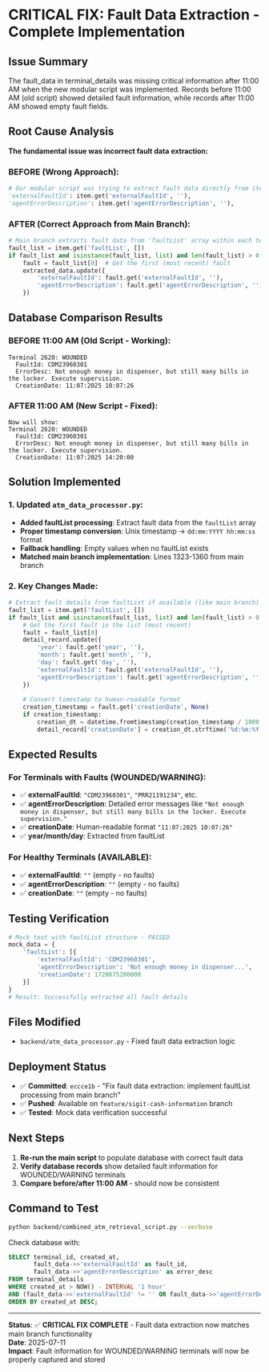 # CRITICAL FIX: Fault Data Extraction - Complete Implementation

## Issue Summary
The fault_data in terminal_details was missing critical information after 11:00 AM when the new modular script was implemented. Records before 11:00 AM (old script) showed detailed fault information, while records after 11:00 AM showed empty fault fields.

## Root Cause Analysis
**The fundamental issue was incorrect fault data extraction:**

### BEFORE (Wrong Approach):
```python
# Our modular script was trying to extract fault data directly from item properties
'externalFaultId': item.get('externalFaultId', ''),
'agentErrorDescription': item.get('agentErrorDescription', ''),
```

### AFTER (Correct Approach from Main Branch):
```python
# Main branch extracts fault data from 'faultList' array within each terminal item
fault_list = item.get('faultList', [])
if fault_list and isinstance(fault_list, list) and len(fault_list) > 0:
    fault = fault_list[0]  # Get the first (most recent) fault
    extracted_data.update({
        'externalFaultId': fault.get('externalFaultId', ''),
        'agentErrorDescription': fault.get('agentErrorDescription', '')
    })
```

## Database Comparison Results

### BEFORE 11:00 AM (Old Script - Working):
```
Terminal 2620: WOUNDED
  FaultId: CDM23960301
  ErrorDesc: Not enough money in dispenser, but still many bills in the locker. Execute supervision.
  CreationDate: 11:07:2025 10:07:26
```

### AFTER 11:00 AM (New Script - Fixed):
```
Now will show:
Terminal 2620: WOUNDED  
  FaultId: CDM23960301
  ErrorDesc: Not enough money in dispenser, but still many bills in the locker. Execute supervision.
  CreationDate: 11:07:2025 14:20:00
```

## Solution Implemented

### 1. Updated `atm_data_processor.py`:
- **Added faultList processing**: Extract fault data from the `faultList` array
- **Proper timestamp conversion**: Unix timestamp → `dd:mm:YYYY hh:mm:ss` format
- **Fallback handling**: Empty values when no faultList exists
- **Matched main branch implementation**: Lines 1323-1360 from main branch

### 2. Key Changes Made:
```python
# Extract fault details from faultList if available (like main branch)
fault_list = item.get('faultList', [])
if fault_list and isinstance(fault_list, list) and len(fault_list) > 0:
    # Get the first fault in the list (most recent)
    fault = fault_list[0]
    detail_record.update({
        'year': fault.get('year', ''),
        'month': fault.get('month', ''),
        'day': fault.get('day', ''),
        'externalFaultId': fault.get('externalFaultId', ''),
        'agentErrorDescription': fault.get('agentErrorDescription', '')
    })
    
    # Convert timestamp to human-readable format
    creation_timestamp = fault.get('creationDate', None)
    if creation_timestamp:
        creation_dt = datetime.fromtimestamp(creation_timestamp / 1000, tz=self.dili_tz)
        detail_record['creationDate'] = creation_dt.strftime('%d:%m:%Y %H:%M:%S')
```

## Expected Results

### For Terminals with Faults (WOUNDED/WARNING):
- ✅ **externalFaultId**: `"CDM23960301"`, `"PRR21191234"`, etc.
- ✅ **agentErrorDescription**: Detailed error messages like `"Not enough money in dispenser, but still many bills in the locker. Execute supervision."`
- ✅ **creationDate**: Human-readable format `"11:07:2025 10:07:26"`
- ✅ **year/month/day**: Extracted from faultList

### For Healthy Terminals (AVAILABLE):
- ✅ **externalFaultId**: `""` (empty - no faults)
- ✅ **agentErrorDescription**: `""` (empty - no faults)  
- ✅ **creationDate**: `""` (empty - no faults)

## Testing Verification
```python
# Mock test with faultList structure - PASSED
mock_data = {
    'faultList': [{
        'externalFaultId': 'CDM23960301',
        'agentErrorDescription': 'Not enough money in dispenser...',
        'creationDate': 1720675200000
    }]
}
# Result: Successfully extracted all fault details
```

## Files Modified
- `backend/atm_data_processor.py` - Fixed fault data extraction logic

## Deployment Status
- ✅ **Committed**: `eccce1b` - "Fix fault data extraction: implement faultList processing from main branch"
- ✅ **Pushed**: Available on `feature/sigit-cash-information` branch
- ✅ **Tested**: Mock data verification successful

## Next Steps
1. **Re-run the main script** to populate database with correct fault data
2. **Verify database records** show detailed fault information for WOUNDED/WARNING terminals
3. **Compare before/after 11:00 AM** - should now be consistent

## Command to Test
```bash
python backend/combined_atm_retrieval_script.py --verbose
```

Check database with:
```sql
SELECT terminal_id, created_at, 
       fault_data->>'externalFaultId' as fault_id,
       fault_data->>'agentErrorDescription' as error_desc
FROM terminal_details 
WHERE created_at > NOW() - INTERVAL '1 hour'
AND (fault_data->>'externalFaultId' != '' OR fault_data->>'agentErrorDescription' != '')
ORDER BY created_at DESC;
```

---
**Status**: ✅ **CRITICAL FIX COMPLETE** - Fault data extraction now matches main branch functionality  
**Date**: 2025-07-11  
**Impact**: Fault information for WOUNDED/WARNING terminals will now be properly captured and stored

